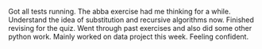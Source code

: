 Got all tests running.
The abba exercise had me thinking for a while.
Understand the idea of substitution and recursive algorithms now. 
Finished revising for the quiz. Went through past exercises and also did some other python work.
Mainly worked on data project this week. 
Feeling confident.
